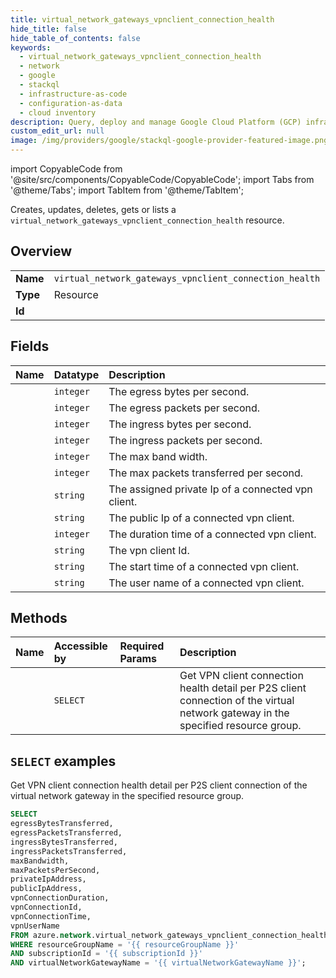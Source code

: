 ```yaml
---
title: virtual_network_gateways_vpnclient_connection_health
hide_title: false
hide_table_of_contents: false
keywords:
  - virtual_network_gateways_vpnclient_connection_health
  - network
  - google
  - stackql
  - infrastructure-as-code
  - configuration-as-data
  - cloud inventory
description: Query, deploy and manage Google Cloud Platform (GCP) infrastructure and resources using SQL
custom_edit_url: null
image: /img/providers/google/stackql-google-provider-featured-image.png
---
```


import CopyableCode from '@site/src/components/CopyableCode/CopyableCode';
import Tabs from '@theme/Tabs';
import TabItem from '@theme/TabItem';

Creates, updates, deletes, gets or lists a <code>virtual_network_gateways_vpnclient_connection_health</code> resource.

## Overview
<table><tbody>
<tr><td><b>Name</b></td><td><code>virtual_network_gateways_vpnclient_connection_health</code></td></tr>
<tr><td><b>Type</b></td><td>Resource</td></tr>
<tr><td><b>Id</b></td><td><CopyableCode code="azure.network.virtual_network_gateways_vpnclient_connection_health" /></td></tr>
</tbody></table>

## Fields
| Name | Datatype | Description |
|:-----|:---------|:------------|
| <CopyableCode code="egressBytesTransferred" /> | `integer` | The egress bytes per second. |
| <CopyableCode code="egressPacketsTransferred" /> | `integer` | The egress packets per second. |
| <CopyableCode code="ingressBytesTransferred" /> | `integer` | The ingress bytes per second. |
| <CopyableCode code="ingressPacketsTransferred" /> | `integer` | The ingress packets per second. |
| <CopyableCode code="maxBandwidth" /> | `integer` | The max band width. |
| <CopyableCode code="maxPacketsPerSecond" /> | `integer` | The max packets transferred per second. |
| <CopyableCode code="privateIpAddress" /> | `string` | The assigned private Ip of a connected vpn client. |
| <CopyableCode code="publicIpAddress" /> | `string` | The public Ip of a connected vpn client. |
| <CopyableCode code="vpnConnectionDuration" /> | `integer` | The duration time of a connected vpn client. |
| <CopyableCode code="vpnConnectionId" /> | `string` | The vpn client Id. |
| <CopyableCode code="vpnConnectionTime" /> | `string` | The start time of a connected vpn client. |
| <CopyableCode code="vpnUserName" /> | `string` | The user name of a connected vpn client. |

## Methods
| Name | Accessible by | Required Params | Description |
|:-----|:--------------|:----------------|:------------|
| <CopyableCode code="get" /> | `SELECT` | <CopyableCode code="resourceGroupName, subscriptionId, virtualNetworkGatewayName" /> | Get VPN client connection health detail per P2S client connection of the virtual network gateway in the specified resource group. |

## `SELECT` examples

Get VPN client connection health detail per P2S client connection of the virtual network gateway in the specified resource group.


```sql
SELECT
egressBytesTransferred,
egressPacketsTransferred,
ingressBytesTransferred,
ingressPacketsTransferred,
maxBandwidth,
maxPacketsPerSecond,
privateIpAddress,
publicIpAddress,
vpnConnectionDuration,
vpnConnectionId,
vpnConnectionTime,
vpnUserName
FROM azure.network.virtual_network_gateways_vpnclient_connection_health
WHERE resourceGroupName = '{{ resourceGroupName }}'
AND subscriptionId = '{{ subscriptionId }}'
AND virtualNetworkGatewayName = '{{ virtualNetworkGatewayName }}';
```